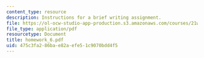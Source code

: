 ```yaml
---
content_type: resource
description: Instructions for a brief writing assignment.
file: https://ol-ocw-studio-app-production.s3.amazonaws.com/courses/21w-730-2-the-creative-spark-fall-2004/475c3fa286bae82aefe51c9070bdd4f5_homework_6.pdf
file_type: application/pdf
resourcetype: Document
title: homework_6.pdf
uid: 475c3fa2-86ba-e82a-efe5-1c9070bdd4f5
---
```

